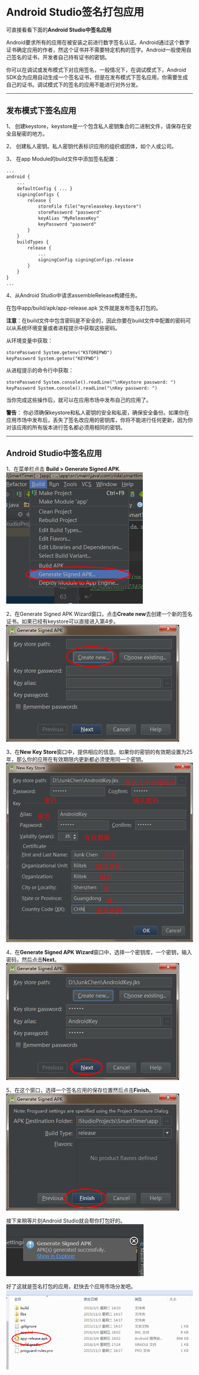 # Android Studio签名打包应用 #

可直接看看下面的**Android Studio中签名应用**  

Android要求所有的应用在被安装之前进行数字签名认证。Android通过这个数字证书确定应用的作者，然这个证书并不需要特定机构的签字。Android一般使用自己签名的证书，开发者自己持有证书的密钥。  

你可以在调试或发布模式下对应用签名，一般情况下，在调试模式下，Android SDK会为应用自动生成一个签名证书，但是在发布模式下签名应用，你需要生成自己的证书。调试模式下的签名的应用不能进行对外分发。  

----------

## 发布模式下签名应用 ##

1、 创建keystore，keystore是一个包含私人密钥集合的二进制文件，请保存在安全且秘密的地方。   

2、 创建私人密钥。私人密钥代表标识应用的组织或团体，如个人或公司。  

3、 在app Module的build文件中添加签名配置：  

	...
	android {
	    ...
	    defaultConfig { ... }
	    signingConfigs {
	        release {
	            storeFile file("myreleasekey.keystore")
	            storePassword "password"
	            keyAlias "MyReleaseKey"
	            keyPassword "password"
	        }
	    }
	    buildTypes {
	        release {
	            ...
	            signingConfig signingConfigs.release
	        }
	    }
	}
	...  

4、从Android Studio中请求assembleRelease构建任务。  

在包中app/build/apk/app-release.apk 文件就是发布签名打包的。  

**注意**：在build文件中包含密码是不安全的，因此你要在build文件中配置的密码可以从系统环境变量或者进程提示中获取这些密码。  

从环境变量中获取：  

	storePassword System.getenv("KSTOREPWD")
	keyPassword System.getenv("KEYPWD")  

从进程提示的命令行中获取：  
	
	storePassword System.console().readLine("\nKeystore password: ")
	keyPassword System.console().readLine("\nKey password: ")  

当你完成这些操作后，就可以在应用市场中发布自己的应用了。  

**警告**： 你必须确保keystore和私人密钥的安全和私密，确保安全备份。如果你在应用市场中发布后，丢失了签名改应用的密钥库，你将不能进行任何更新，因为你对该应用的所有版本进行签名都必须用相同的密钥。  

----------

## Android Studio中签名应用 ##

1、在菜单栏点击 **Build > Generate Signed APK**.  
 ![](https://raw.githubusercontent.com/junkchen/Documents/master/Android/SigningApp/1.png) 

2、在Generate Signed APK Wizard窗口，点击**Create new**去创建一个新的签名证书。如果已经有keystore可以直接进入第4步。  
 ![](https://raw.githubusercontent.com/junkchen/Documents/master/Android/SigningApp/2.png) 

3、在**New Key Store**窗口中，提供相应的信息。如果你的密钥的有效期设置为25年，那么你的应用在有效期限内更新都必须使用同一个密钥。  
![](https://raw.githubusercontent.com/junkchen/Documents/master/Android/SigningApp/3.png)  

4、在**Generate Signed APK Wizard**窗口中，选择一个密钥库，一个密钥，输入密码，然后点击**Next**。  
![](https://raw.githubusercontent.com/junkchen/Documents/master/Android/SigningApp/4.png)

5、在这个窗口，选择一个签名应用的保存位置然后点击**Finish**。  
![](https://raw.githubusercontent.com/junkchen/Documents/master/Android/SigningApp/5.png)  

接下来稍等片刻Android Studio就会帮你打包好的。  
![](https://raw.githubusercontent.com/junkchen/Documents/master/Android/SigningApp/6.png) 

好了这就是签名打包的应用，赶快去个应用市场分发吧。 
![](https://raw.githubusercontent.com/junkchen/Documents/master/Android/SigningApp/7.png)  
